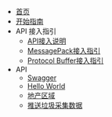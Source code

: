 <!-- docs/_sidebar.md -->

- [首页](/)
- [开始指南](/GetStart)
- API 接入指引
    - [API接入说明](/Api_GetStart)
    - [MessagePack接入指引](/Api_GetStart_MsgPack)
    - [Protocol Buffer接入指引](/Api_GetStart_Protobuf)
- API
    - [Swagger](/API/Swagger)
    - [Hello World](/API/Hello)
    - [地产区域](/API/Estates)
    - [推送垃圾采集数据](/API/Garbages)
